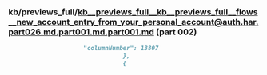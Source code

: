 ### kb/previews_full/kb__previews_full__kb__previews_full__flows__new_account_entry_from_your_personal_account@auth.har.part026.md.part001.md.part001.md (part 002)

```md
                     "columnNumber": 13807
                                },
                                {
                             
```

```
